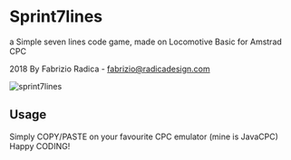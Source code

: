 # Sprint7lines
a Simple seven lines code game, made on Locomotive Basic for Amstrad CPC 

2018 By Fabrizio Radica - fabrizio@radicadesign.com


![sprint7lines](https://user-images.githubusercontent.com/1652242/46651489-83b9d500-cba0-11e8-86c1-4a83660342a4.PNG)

## Usage

Simply COPY/PASTE on your favourite CPC emulator (mine is JavaCPC)
Happy CODING!

